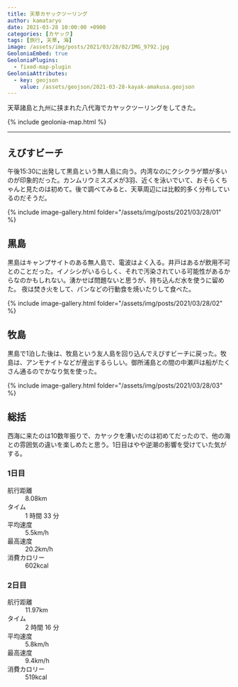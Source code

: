 ```yaml
---
title: 天草カヤックツーリング
author: kamataryo
date: 2021-03-28 10:00:00 +0900
categories: [カヤック]
tags: [旅行, 天草, 海]
image: /assets/img/posts/2021/03/28/02/IMG_9792.jpg
GeoloniaEmbed: true
GeoloniaPlugins:
  - fixed-map-plugin
GeoloniaAttributes:
  - key: geojson
    value: /assets/geojson/2021-03-28-kayak-amakusa.geojson
---
```


天草諸島と九州に挟まれた八代海でカヤックツーリングをしてきた。

{% include geolonia-map.html %}

---

## えびすビーチ

午後15:30に出発して黒島という無人島に向う。内湾なのにクシクラゲ類が多いのが印象的だった。カンムリウミスズメが3羽、近くを泳いでいて、おそらくちゃんと見たのは初めて。後で調べてみると、天草周辺には比較的多く分布しているのだそうだ。

{% include image-gallery.html folder="/assets/img/posts/2021/03/28/01" %}

## 黒島

黒島はキャンプサイトのある無人島で、電波はよく入る。井戸はあるが飲用不可とのことだった。イノシシがいるらしく、それで汚染されている可能性があるからなのかもしれない。湧かせば問題ないと思うが、持ち込んだ水を使うに留めた。
夜は焚き火をして、パンなどの行動食を焼いたりして食べた。

{% include image-gallery.html folder="/assets/img/posts/2021/03/28/02" %}

## 牧島

黒島で1泊した後は、牧島という友人島を回り込んでえびすビーチに戻った。牧島は、アンモナイトなどが産出するらしい。御所浦島との間の中瀬戸は船がたくさん通るのでかなり気を使った。

{% include image-gallery.html folder="/assets/img/posts/2021/03/28/03" %}

## 総括

西海に来たのは10数年振りで、カヤックを漕いだのは初めてだったので、他の海との雰囲気の違いを楽しめたと思う。1日目はやや逆潮の影響を受けていた気がする。

### 1日目

<dl>
<dt>航行距離</dt><dd>8.08km</dd>
<dt>タイム</dt><dd>1 時間 33 分</dd>
<dt>平均速度</dt><dd>5.5km/h</dd>
<dt>最高速度</dt><dd>20.2km/h</dd>
<dt>消費カロリー</dt><dd>602kcal</dd>
</dl>

### 2日目

<dl>
<dt>航行距離</dt><dd>11.97km</dd>
<dt>タイム</dt><dd>2 時間 16 分</dd>
<dt>平均速度</dt><dd>5.8km/h</dd>
<dt>最高速度</dt><dd>9.4km/h</dd>
<dt>消費カロリー</dt><dd>519kcal</dd>
</dl>
